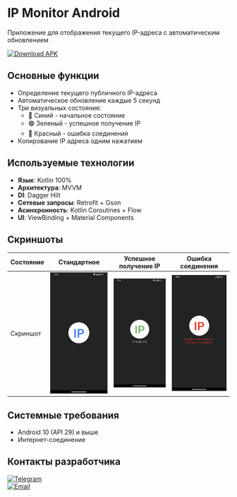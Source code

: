 # IP Monitor Android

Приложение для отображения текущего IP-адреса с автоматическим обновлением

[![Download APK](https://img.shields.io/badge/Download-IPMonitor.apk-blue?style=for-the-badge&logo=android)](https://github.com/NIKDIRF/IPMonitor/raw/main/IPMonitor.apk)
## Основные функции
- Определение текущего публичного IP-адреса
- Автоматическое обновление каждые 5 секунд
- Три визуальных состояния:
  - 🔵 Синий - начальное состояние
  - 🟢 Зеленый - успешное получение IP
  - 🔴 Красный - ошибка соединения
- Копирование IP адреса одним нажатием

## Используемые технологии
- **Язык**: Kotlin 100%
- **Архитектура**: MVVM
- **DI**: Dagger Hilt
- **Сетевые запросы**: Retrofit + Gson
- **Асинхронность**: Kotlin Coroutines + Flow
- **UI**: ViewBinding + Material Components

## Скриншоты 

| Состояние | **Стандартное** | **Успешное получение IP** | **Ошибка соединения** |
|-----------|----------|-----------|----------|
| Скриншот | <img src="https://github.com/NIKDIRF/IPMonitor/blob/main/IPMonitor%20default.png" width="250"> | <img src="https://github.com/NIKDIRF/IPMonitor/blob/main/IPMonitor%20ok.png" width="250"> | <img src="https://github.com/NIKDIRF/IPMonitor/blob/main/IPMonitor%20error.png" width="250"> |

## Системные требования
- Android 10 (API 29) и выше
- Интернет-соединение

## Контакты разработчика

[![Telegram](https://img.shields.io/badge/Telegram-@FridkinDaniil-blue?style=flat&logo=telegram)](https://t.me/FridkinDaniil)  
[![Email](https://img.shields.io/badge/Email-daniilfridkin@gmail.com-red?style=flat&logo=gmail)](mailto:daniilfridkin@gmail.com)
